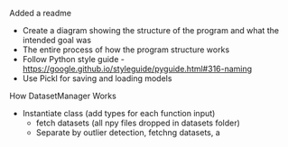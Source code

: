 Added a readme

- Create a diagram showing the structure of the program and what the intended goal was
- The entire process of how the program structure works
- Follow Python style guide - https://google.github.io/styleguide/pyguide.html#316-naming
- Use Pickl for saving and loading models


How DatasetManager Works
- Instantiate class (add types for each function input)
    - fetch datasets (all npy files dropped in datasets folder)
    - Separate by outlier detection, fetchng datasets, a